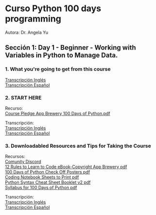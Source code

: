 <h1>Curso Python 100 days programming</h1> 
Autora: Dr. Angela Yu

<h2>Sección 1: Day 1 - Beginner - Working with Variables in Python to Manage Data.</h2>

<h3>1. What you're going to get from this course</h3>

<a href="01_Cap\TranscripcionIng.md" title="Transcripción Inglés">Transcripción Inglés</a></br>
<a href="01_Cap\TranscripcionEs.md" title="Transcripción Español">Transcripción Español</a></br>

<h3>2. START HERE</h3>

Recurso:</br>
<a href="02_Cap/Course+Pledge+-+App+Brewery+100+Days+of+Python.pdf">Course Pledge App Brewery 100 Days of Python.pdf</a></br>

Transcripción:</br>
<a href="02_Cap\TranscripcionIng.md" title="Transcripción Inglés">Transcripción Inglés</a></br>
<a href="02_Cap\TranscripcionEs.md" title="Transcripción Español">Transcripción Español</a></br>

<h3>3. Downloadabled Resources and Tips for Taking the Course</h3>

Recursos:</br>
<a href="https://discord.com/invite/3DDPkCAU3N" title="">Comunity Discord</a></br>
<a href="03_Cap\12+Rules+to+Learn+to+Code+eBook-Copyright+App+Brewery.pdf" title="">12 Rules to Learn to Code eBook-Copyright App Brewery pdf</a></br>
<a href="03_Cap\100+Days+of+Python+Check+Off+Posters.pdf" title="">100 Days of Python Check Off Posters pdf</a></br>
<a href="03_Cap\Coding+Notebook+Sheets+to+Print.pdf" title="">Coding Notebook Sheets to Print pdf</a></br>
<a href="03_Cap\Python+Syntax+Cheat+Sheet+Booklet+v2.pdf" title="">Python Syntax Cheat Sheet Booklet v2 pdf</a></br>
<a href="03_Cap\Syllabus+for+100+Days+of+Python.pdf" title="">Syllabus for 100 Days of Python pdf</a></br>

Transcripción:</br>
<a href="03_Cap\TranscripcionIng.md" title="Transcripción Inglés">Transcripción Inglés</a></br>
<a href="03_Cap\TranscripcionEs.md" title="Transcripción Español">Transcripción Español</a>



